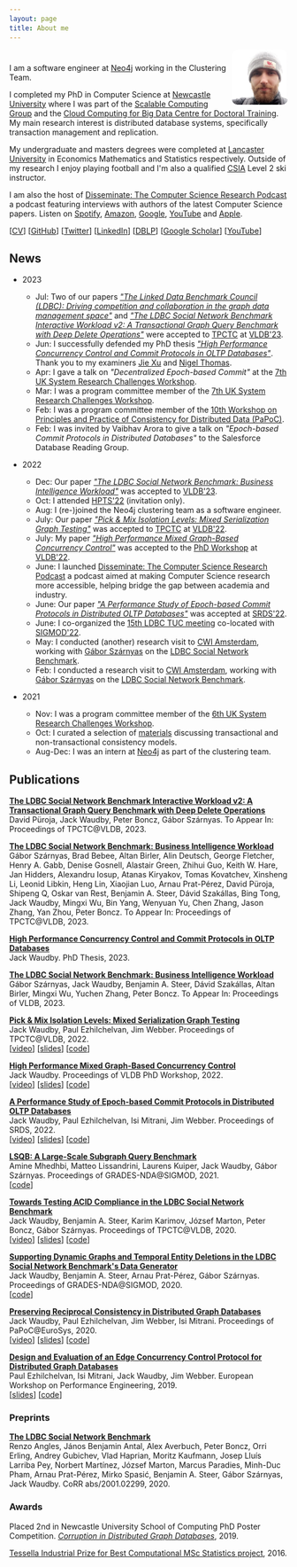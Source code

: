```yaml
---
layout: page
title: About me
---
```


<div style="padding-bottom:10px;text-align:left">
    <img style="float:right;text-align:left;border-radius:10%" src="/assets/me.JPG" alt="me with beard" width="20%">
</div>

I am a software engineer at [Neo4j](https://neo4j.com/docs/operations-manual/current/clustering/) working in the Clustering Team.

I completed my PhD in Computer Science at [Newcastle University](https://www.ncl.ac.uk) where I was part of the [Scalable Computing Group](https://www.ncl.ac.uk/computing/research/scalable-computing/) and the [Cloud Computing for Big Data Centre for Doctoral Training](https://www.ncl.ac.uk/bigdata/). 
My main research interest is distributed database systems, specifically transaction management and replication.
<!-- My PhD research is concerned with data consistency in distributed graph databases. -->
<!-- I'm also a member of the [Linked Data Benchmark Council (LDBC)](http://ldbcouncil.org/) Social Network Benchmark Task Force. -->

My undergraduate and masters degrees were completed at [Lancaster University](https://www.lancaster.ac.uk) in Economics Mathematics and Statistics respectively.
Outside of my research I enjoy playing football and I'm also a qualified [CSIA](https://www.snowpro.com/en/) Level 2 ski instructor. 

I am also the host of [Disseminate: The Computer Science Research Podcast](https://disseminatepodcast.podcastpage.io/) a podcast featuring interviews with authors of the latest Computer Science papers. 
Listen on [Spotify](https://open.spotify.com/show/6IQIF9oRSf0FPjBUj0AkYA), [Amazon](https://music.amazon.co.uk/podcasts/c7e28d4e-d611-420f-ae47-6784cc5c41b0/disseminate), [Google](https://podcasts.google.com/feed/aHR0cHM6Ly9mZWVkcy5hY2FzdC5jb20vcHVibGljL3Nob3dzL2Rpc3NlbWluYXRl), [YouTube](https://www.youtube.com/channel/UCCpkF2IfrPtR222zeGXZZMQ) and [Apple](https://podcasts.apple.com/us/podcast/disseminate/id1631350873).

[[CV](https://jackwaudby.github.io/cv/jwaudby-cv.pdf)] [[GitHub](https://github.com/jackwaudby)] [[Twitter](https://twitter.com/jwaudberry)] [[LinkedIn](https://www.linkedin.com/in/jack-waudby/)] [[DBLP](https://dblp.org/pid/256/1560.html)] [[Google Scholar](https://scholar.google.com/citations?hl=en&user=UzLzhIQAAAAJ)] [[YouTube](https://www.youtube.com/channel/UCbPpSkThoBaefidQNn3p-Zw)] 

## News ##

* 2023
  * Jul: Two of our papers [_"The Linked Data Benchmark Council (LDBC): Driving competition and collaboration in the graph data management space"_]() and [_"The LDBC Social Network Benchmark Interactive Workload v2: A Transactional Graph Query Benchmark with Deep Delete Operations"_]() were accepted to [TPCTC](https://www.tpc.org/tpctc/tpctc2023/p) at [VLDB'23](https://vldb.org/2023/).
  * Jun: I successfully defended my PhD thesis [_"High Performance Concurrency Control and Commit Protocols in OLTP Databases"_](https://jackwaudby.github.io/thesis/thesis.pdf). Thank you to my examiners [Jie Xu](https://eps.leeds.ac.uk/computing/staff/331/professor-jie-xu) and [Nigel Thomas](https://www.ncl.ac.uk/computing/staff/profile/nigelthomas.html).
  * Apr: I gave a talk on _"Decentralized Epoch-based Commit"_ at the [7th UK System Research Challenges Workshop](https://uksystems.org/workshop/2023/).
  * Mar: I was a program committee member of the [7th UK System Research Challenges Workshop](https://uksystems.org/workshop/2023/).
  * Feb: I was a program committee member of the [10th Workshop on Principles and Practice of Consistency for Distributed Data (PaPoC)](https://papoc-workshop.github.io/2023/).
  * Feb: I was invited by Vaibhav Arora to give a talk on _"Epoch-based Commit Protocols in Distributed Databases"_ to the Salesforce Database Reading Group.
* 2022
  * Dec: Our paper [_"The LDBC Social Network Benchmark: Business Intelligence Workload"_](https://www.vldb.org/pvldb/vol16/p877-szarnyas.pdf) was accepted to [VLDB'23](https://vldb.org/2023/).
  * Oct: I attended [HPTS'22](http://www.hpts.ws/) (invitation only).
  * Aug: I (re-)joined the Neo4j clustering team as a software engineer. 
  * July: Our paper [_"Pick & Mix Isolation Levels: Mixed Serialization Graph Testing"_](https://jackwaudby.github.io/tpctc-22/ms.pdf) was accepted to [TPCTC](https://www.tpc.org/tpctc/tpctc2022/default5.asp) at [VLDB'22](https://vldb.org/2022/).
  * July: My paper [_"High Performance Mixed Graph-Based Concurrency Control"_](https://ceur-ws.org/Vol-3186/paper_7.pdf)  was accepted to the [PhD Workshop](https://vldb.org/2022/?program-schedule-phd-workshop) at [VLDB'22](https://vldb.org/2022/).
  * June: I launched [Disseminate: The Computer Science Research Podcast](https://disseminatepodcast.podcastpage.io/) a podcast aimed at making Computer Science research more accessible, helping bridge the gap between academia and industry. 
  * June: Our paper [_"A Performance Study of Epoch-based Commit Protocols in Distributed OLTP Databases"_](https://jackwaudby.github.io/srds-22/ms.pdf)  was accepted at [SRDS'22](https://srds-conference.org/).
  * June: I co-organized the [15th LDBC TUC meeting](https://ldbcouncil.org/event/fifteenth-tuc-meeting/) co-located with [SIGMOD'22](https://2022.sigmod.org/).
  * May: I conducted (another) research visit to [CWI Amsterdam](https://www.cwi.nl/), working with [Gábor Szárnyas](https://szarnyasg.github.io/) on the [LDBC Social Network Benchmark](https://ldbcouncil.org/benchmarks/snb/).
  * Feb: I conducted a research visit to [CWI Amsterdam](https://www.cwi.nl/), working with [Gábor Szárnyas](https://szarnyasg.github.io/) on the [LDBC Social Network Benchmark](https://ldbcouncil.org/benchmarks/snb/).

* 2021
  * Nov: I was a program committee member of the [6th UK System Research Challenges Workshop](https://uksystems.org/).
  * Oct: I curated a selection of [materials](https://github.com/jackwaudby/awesome-consistency) discussing transactional and non-transactional consistency models.
  * Aug-Dec: I was an intern at [Neo4j](https://neo4j.com/) as part of the clustering team.

## Publications ##

**[The LDBC Social Network Benchmark Interactive Workload v2: A Transactional Graph Query Benchmark with Deep Delete Operations]()**
<br />
    David Püroja, Jack Waudby, Peter Boncz, Gábor Szárnyas. To Appear In: Proceedings of TPCTC@VLDB, 2023.
<br />
<!-- [[video]()] [[slides]()] [[code]()] -->

**[The LDBC Social Network Benchmark: Business Intelligence Workload]()**
<br />
    Gábor Szárnyas, Brad Bebee, Altan Birler, Alin Deutsch, George Fletcher, Henry A. Gabb, Denise Gosnell, Alastair Green, Zhihui Guo, Keith W. Hare, Jan Hidders, Alexandru Iosup, Atanas Kiryakov, Tomas Kovatchev, Xinsheng Li, Leonid Libkin, Heng Lin, Xiaojian Luo, Arnau Prat-Pérez, David Püroja, Shipeng Q, Oskar van Rest, Benjamin A. Steer, Dávid Szakállas, Bing Tong, Jack Waudby, Mingxi Wu, Bin Yang, Wenyuan Yu, Chen Zhang, Jason Zhang, Yan Zhou, Peter Boncz. To Appear In: Proceedings of TPCTC@VLDB, 2023.
<br />
<!-- [[video]()] [[slides]()] [[code]()] -->

**[High Performance Concurrency Control and Commit Protocols in OLTP Databases](https://jackwaudby.github.io/thesis/thesis.pdf)**
<br />
    Jack Waudby. PhD Thesis, 2023.
<br />

**[The LDBC Social Network Benchmark: Business Intelligence Workload](https://www.vldb.org/pvldb/vol16/p877-szarnyas.pdf)**
<br />
    Gábor Szárnyas, Jack Waudby, Benjamin A. Steer, Dávid Szakállas, Altan Birler, Mingxi Wu, Yuchen Zhang, Peter Boncz. To Appear In: Proceedings of VLDB, 2023.
<br />
<!-- [[video]()] [[slides]()] [[code]()] -->

**[Pick & Mix Isolation Levels: Mixed Serialization Graph Testing](https://jackwaudby.github.io/tpctc-22/ms.pdf)**
<br />
    Jack Waudby, Paul Ezhilchelvan, Jim Webber. Proceedings of TPCTC@VLDB, 2022.
<br />
[[video](https://youtu.be/oPOfodWVoO4)] [[slides](https://github.com/jackwaudby/tpctc-22/blob/main/slides/tpctc_jack_waudby.pdf)] [[code](https://github.com/jackwaudby/spaghetti)]

**[High Performance Mixed Graph-Based Concurrency Control](https://ceur-ws.org/Vol-3186/paper_7.pdf)**
<br />
    Jack Waudby. Proceedings of VLDB PhD Workshop, 2022.
<br />
[[video](https://youtu.be/u-PPcLy-dqY)] [[slides](https://github.com/jackwaudby/vldb-phd-workshop-22/blob/main/slides/PhDWorkshop_9.pdf)] [[code](https://github.com/jackwaudby/spaghetti)]

**[A Performance Study of Epoch-based Commit Protocols in Distributed OLTP Databases](https://jackwaudby.github.io/srds-22/ms.pdf)**
<br />
    Jack Waudby, Paul Ezhilchelvan, Isi Mitrani, Jim Webber. Proceedings of SRDS, 2022.
<br />
[[video](https://youtu.be/BK1KuV5v7QM)] [[slides](https://github.com/jackwaudby/srds-22/blob/main/slides/srds-2022.pdf)] [[code](https://github.com/jackwaudby/srds-22/tree/main/code)]

**[LSQB: A Large-Scale Subgraph Query Benchmark](https://dl.acm.org/doi/pdf/10.1145/3461837.3464516)**
<br />
Amine Mhedhbi, Matteo Lissandrini, Laurens Kuiper, Jack Waudby, Gábor Szárnyas. Proceedings of GRADES-NDA@SIGMOD, 2021.
<br />
[[code](https://github.com/ldbc/lsqb)]

**[Towards Testing ACID Compliance in the LDBC Social Network Benchmark](https://link.springer.com/chapter/10.1007/978-3-030-84924-5_1)**
<br />
    Jack Waudby, Benjamin A. Steer, Karim Karimov, József Marton, Peter Boncz, Gábor Szárnyas. Proceedings of TPCTC@VLDB, 2020.
<br />
[[video](https://www.youtube.com/watch?v=CKdfs0OlDw4)] [[slides](https://github.com/ldbc/ldbc_acid/tree/master/slides)] [[code](https://github.com/ldbc/ldbc_acid)]

**[Supporting Dynamic Graphs and Temporal Entity Deletions in the LDBC Social Network Benchmark's Data Generator](https://dl.acm.org/doi/10.1145/3398682.3399165)**
<br />
    Jack Waudby, Benjamin A. Steer, Arnau Prat-Pérez, Gábor Szárnyas. Proceedings of GRADES-NDA@SIGMOD, 2020.
<br />
[[code](https://github.com/ldbc/ldbc_snb_datagen)]

**[Preserving Reciprocal Consistency in Distributed Graph Databases](https://dl.acm.org/doi/pdf/10.1145/3380787.3393675)**
<br />
    Jack Waudby, Paul Ezhilchelvan, Jim Webber, Isi Mitrani. Proceedings of PaPoC@EuroSys, 2020.
<br />
[[video](https://www.youtube.com/watch?v=n1JWPd-GCaQ)] [[slides](https://github.com/jackwaudby/papoc/tree/master/slides)] [[code](https://github.com/jackwaudby/papoc/tree/master/simulations)]

**[Design and Evaluation of an Edge Concurrency Control Protocol for Distributed Graph Databases](https://link.springer.com/chapter/10.1007/978-3-030-44411-2_4)**
<br />
    Paul Ezhilchelvan, Isi Mitrani, Jack Waudby, Jim Webber. European Workshop on Performance Engineering, 2019.
<br />
[[slides](https://github.com/jackwaudby/epew/tree/master/slides)] [[code](https://github.com/jackwaudby/epew/tree/master/simulation)]

### Preprints ###

**[The LDBC Social Network Benchmark](https://arxiv.org/pdf/2001.02299.pdf)**
<br />
    Renzo Angles, János Benjamin Antal, Alex Averbuch, Peter Boncz, Orri Erling, Andrey Gubichev, Vlad Haprian, Moritz Kaufmann, Josep Lluís Larriba Pey, Norbert Martínez, József Marton, Marcus Paradies, Minh-Duc Pham, Arnau Prat-Pérez, Mirko Spasić, Benjamin A. Steer, Gábor Szárnyas, Jack Waudby. CoRR abs/2001.02299, 2020.

### Awards ###

Placed 2nd in Newcastle University School of Computing PhD Poster Competition. *[Corruption in Distributed Graph Databases](https://github.com/jackwaudby/epew/blob/master/poster.pdf)*, 2019.

[Tessella Industrial Prize for Best Computational MSc Statistics project](https://www.lancaster.ac.uk/maths/about-us/news/news-archive/2016/postgraduate-students-win-graduation-prizes/), 2016.
